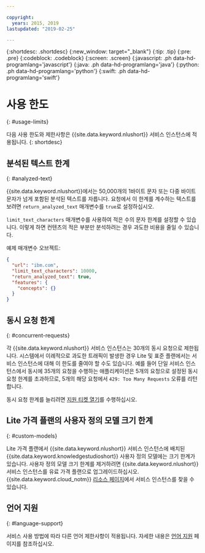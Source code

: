 ```yaml
---

copyright:
  years: 2015, 2019
lastupdated: "2019-02-25"

---
```


{:shortdesc: .shortdesc}
{:new_window: target="_blank"}
{:tip: .tip}
{:pre: .pre}
{:codeblock: .codeblock}
{:screen: .screen}
{:javascript: .ph data-hd-programlang='javascript'}
{:java: .ph data-hd-programlang='java'}
{:python: .ph data-hd-programlang='python'}
{:swift: .ph data-hd-programlang='swift'}

# 사용 한도
{: #usage-limits}

다음 사용 한도와 제한사항은 {{site.data.keyword.nlushort}} 서비스 인스턴스에 적용됩니다.
{: shortdesc}

## 분석된 텍스트 한계
{: #analyzed-text}

{{site.data.keyword.nlushort}}에서는 50,000개의 1바이트 문자 또는 다중 바이트 문자가 넘게 포함된 분석된 텍스트를 자릅니다. 요청에서 이 한계를 계수하는 텍스트를 보려면 `return_analyzed_text` 매개변수를 `true`로 설정하십시오.

`limit_text_characters` 매개변수를 사용하여 적은 수의 문자 한계를 설정할 수 있습니다. 이렇게 하면 컨텐츠의 적은 부분만 분석하려는 경우 과도한 비용을 줄일 수 있습니다.

예제 매개변수 오브젝트:
```json
{
  "url": "ibm.com",
  "limit_text_characters": 10000,
  "return_analyzed_text": true,
  "features": {
    "concepts": {}
  }
}
```

## 동시 요청 한계
{: #concurrent-requests}

각 {{site.data.keyword.nlushort}} 서비스 인스턴스는 30개의 동시 요청으로 제한됩니다. 시스템에서 이례적으로 과도한 트래픽이 발생한 경우 Lite 및 표준 플랜에서는 서비스 인스턴스에 대해 이 한도를 줄여야 할 수도 있습니다. 예를 들어 단일 서비스 인스턴스에서 동시에 35개의 요청을 수행하는 애플리케이션은 5개의 요청으로 설정된 동시 요청 한계를 초과하므로, 5개의 해당 요청에서 `429: Too Many Requests` 오류를 리턴합니다.

동시 요청 한계를 늘리려면 [지원 티켓 열기](https://ibm.biz/ibmcloudsupport)를 수행하십시오.

## Lite 가격 플랜의 사용자 정의 모델 크기 한계
{: #custom-models}

Lite 가격 플랜에서 {{site.data.keyword.nlushort}} 서비스 인스턴스에 배치된 {{site.data.keyword.knowledgestudioshort}} 사용자 정의 모델에는 크기 한계가 있습니다. 사용자 정의 모델 크기 한계를 제거하려면 {{site.data.keyword.nlushort}} 서비스 인스턴스를 유료 가격 플랜으로 업그레이드하십시오. {{site.data.keyword.cloud_notm}} [리소스 페이지](https://{DomainName}/resources)에서 서비스 인스턴스를 찾을 수 있습니다.

## 언어 지원
{: #language-support}

서비스 사용 방법에 따라 다른 언어 제한사항이 적용됩니다. 자세한 내용은 [언어 지원](/docs/services/natural-language-understanding?topic=natural-language-understanding-language-support) 페이지를 참조하십시오.


